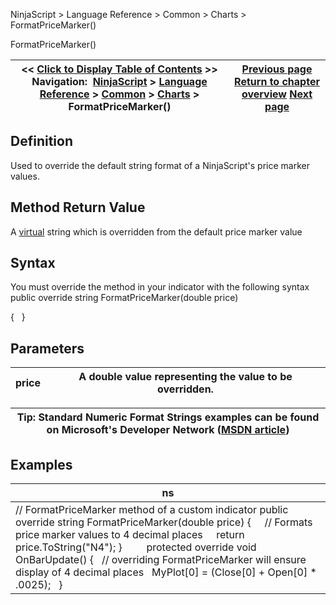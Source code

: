 ﻿
NinjaScript > Language Reference > Common > Charts > FormatPriceMarker()

FormatPriceMarker()

| << [Click to Display Table of Contents](formatpricemarker.md) >> **Navigation:**     [NinjaScript](ninjascript.md) > [Language Reference](language_reference_wip.md) > [Common](common.md) > [Charts](chart.md) > FormatPriceMarker() | [Previous page](chart_zorder.md) [Return to chapter overview](chart.md) [Next page](isautoscale.md) |
| --- | --- |
## Definition
Used to override the default string format of a NinjaScript's price marker values. 
## 
## Method Return Value
A [virtual](https://msdn.microsoft.com/en-us/library/9fkccyh4.aspx) string which is overridden from the default price marker value
 
## Syntax
You must override the method in your indicator with the following syntax
public override string FormatPriceMarker(double price)  

{
 
}
 
## Parameters

| price | A double value representing the value to be overridden. |
| --- | --- |

| Tip: Standard Numeric Format Strings examples can be found on Microsoft's Developer Network ([MSDN article](https://msdn.microsoft.com/en-us/library/dwhawy9k%28v=vs.110%29.aspx)) |
| --- |

## Examples

| ns |
| --- |
| // FormatPriceMarker method of a custom indicator public override string FormatPriceMarker(double price) {      // Formats price marker values to 4 decimal places      return price.ToString("N4"); }         protected override void OnBarUpdate() {    // overriding FormatPriceMarker will ensure display of 4 decimal places    MyPlot[0] = (Close[0] + Open[0] * .0025);   } |
